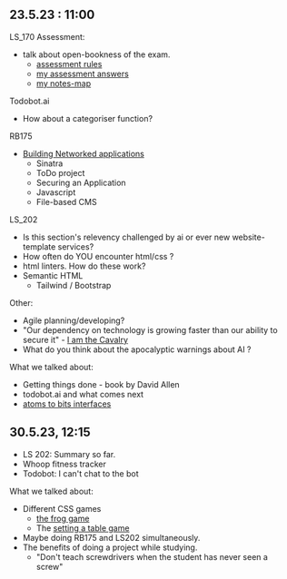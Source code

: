 ## 23.5.23 : 11:00  

LS_170 Assessment:
- talk about open-bookness of the exam.
  - [assessment rules](https://launchschool.com/gists/99b650e4)
  - [my assessment answers](https://launchschool.com/exams/b443abb4#qna)
  - [my notes-map](https://github.com/SandyRodger/LS170-171)

Todobot.ai
- How about a categoriser function? 

RB175

- [Building Networked applications](https://launchschool.com/lessons/15115b5d/assignments/f2a825e3)
  - Sinatra
  - ToDo project
  - Securing an Application
  - Javascript
  - File-based CMS

LS_202

- Is this section's relevency challenged by ai or ever new website-template services?
- How often do YOU encounter html/css ? 
- html linters. How do these work?
- Semantic HTML
  - Tailwind / Bootstrap

Other:

- Agile planning/developing?
- "Our dependency on technology is growing faster than our ability to secure it" - [I am the Cavalry](https://www.iamthecavalry.org/wp-content/uploads/2014/04/Cavalry-Brochure-v1.01.pdf)
- What do you think about the apocalyptic warnings about AI ?

What we talked about:

 - Getting things done - book by David Allen
 - todobot.ai and what comes next
 - [atoms to bits interfaces](https://www.accenture.com/gb-en/insights/technology/technology-trends-2023)

## 30.5.23, 12:15

- LS 202: Summary so far.
- Whoop fitness tracker
- Todobot: I can't chat to the bot

What we talked about:

- Different CSS games
  - [the frog game](https://flexboxfroggy.com)
  - The [setting a table game](https://flukeout.github.io)
- Maybe doing RB175 and LS202 simultaneously.
- The benefits of doing a project while studying.
  - "Don't teach screwdrivers when the student has never seen a screw"
